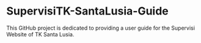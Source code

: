 # SupervisiTK-SantaLusia-Guide
This GitHub project is dedicated to providing a user guide for the Supervisi Website of TK Santa Lusia.
